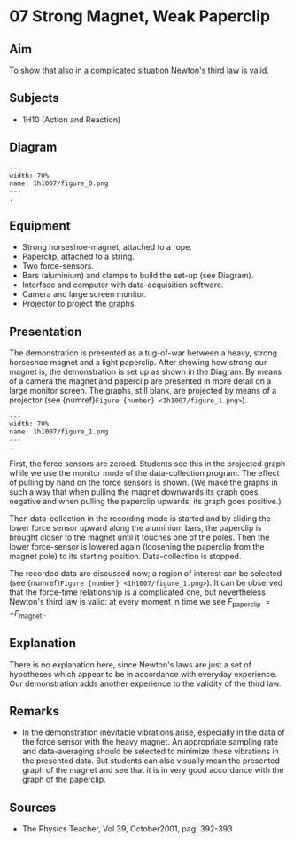 # 07 Strong Magnet, Weak Paperclip  
  
## Aim   
 To show that also in a complicated situation Newton's third law is valid.    
  
## Subjects   
* 1H10 (Action and Reaction)   

## Diagram
   
```{figure} figures/figure_0.png  
---  
width: 70%  
name: 1h1007/figure_0.png  
---  
. 
```

## Equipment
 *  Strong horseshoe-magnet, attached to a rope. 
 *  Paperclip, attached to a string. 
 *  Two force-sensors. 
 *  Bars (aluminium) and clamps to build the set-up (see Diagram). 
 *  Interface and computer with data-acquisition software.
 *  Camera and large screen monitor. 
 *  Projector to project the graphs.
    
  
## Presentation   
The demonstration is presented as a tug-of-war between a heavy, strong horseshoe magnet and a light paperclip. After showing how strong our magnet is, the demonstration is set up as shown in the Diagram. By means of a camera the magnet and paperclip are presented in more detail on a large monitor screen. The graphs, still blank, are projected by means of a projector (see {numref}`Figure {number} <1h1007/figure_1.png>`).  

```{figure} figures/figure_1.png  
---  
width: 70%  
name: 1h1007/figure_1.png  
---  
. 
```

First, the force sensors are zeroed. Students see this in the projected graph while we use the monitor mode of the data-collection program. The effect of pulling by hand on the force sensors is shown. (We make the graphs in such a way that when pulling the magnet downwards its graph goes negative and when pulling the paperclip upwards, its graph goes positive.)

Then data-collection in the recording mode is started and by sliding the lower force sensor upward along the aluminium bars, the paperclip is brought closer to the magnet until it touches one of the poles. Then the lower force-sensor is lowered again (loosening the paperclip from the magnet pole) to its starting position. Data-collection is stopped.

The recorded data are discussed now; a region of interest can be selected (see {numref}`Figure {number} <1h1007/figure_1.png>`). It can be observed that the force-time relationship is a complicated one, but nevertheless Newton's third law is valid: at every moment in time we see $F_{\text {paperclip }}=-F_{\text {magnet }}$.   
  
## Explanation   
 There is no explanation here, since Newton's laws are just a set of hypotheses which appear to be in accordance with everyday experience. Our demonstration adds another experience to the validity of the third law.
  
## Remarks
 *  In the demonstration inevitable vibrations arise, especially in the data of the force sensor with the heavy magnet. An appropriate sampling rate and data-averaging should be selected to minimize these vibrations in the presented data. But students can also visually mean the presented graph of the magnet and see that it is in very good accordance with the graph of the paperclip.
   
  
## Sources
 *  The Physics Teacher, Vol.39, October2001, pag. 392-393
  